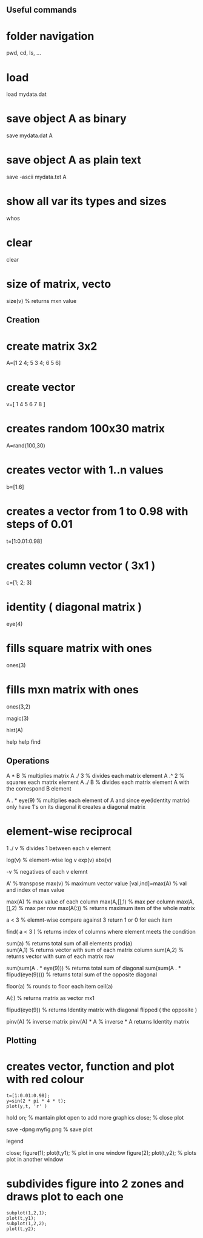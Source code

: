 Useful commands
----------------------------------------------------------

# folder navigation
pwd, cd, ls, ...

# load
load mydata.dat

# save object A as binary
save mydata.dat A

# save object A as plain text
save -ascii mydata.txt A

# show all var its types and sizes
whos

# clear
clear

# size of matrix, vecto
size(v)		% returns mxn value




Creation
-------------------------------------

# create matrix 3x2
A=[1 2 4; 5 3 4; 6 5 6]

# create vector
v=[ 1 4 5 6 7 8 ]

# creates random 100x30 matrix
A=rand(100,30)

# creates vector with 1..n values
b=[1:6]

# creates a vector from 1 to 0.98 with steps of 0.01
t=[1:0.01:0.98]

# creates column vector ( 3x1 )
c=[1; 2; 3]

# identity ( diagonal matrix )
eye(4)

# fills square matrix with ones
ones(3)

# fills mxn matrix with ones
ones(3,2)

magic(3)

hist(A)

help
help find


Operations
--------------------------------------------

A * B			% multiplies matrix
A ./ 3		% divides each matrix element
A .^ 2		% squares each matrix element
A ./ B      % divides each matrix element A with the correspond B element

A . * eye(9)  % multiplies each element of A and since eye(Identity matrix) 
                only have 1's on its diagonal it creates a diagonal matrix

# element-wise reciprocal
1 ./ v				% divides 1 between each v element

log(v)				% element-wise log v
exp(v)
abs(v)

-v						% negatives of each v elemnt 

A'						% transpose
max(v)				% maximum vector value
[val,ind]=max(A)		% val and index of max value

max(A)				% max value of each column
max(A,[],1)			% max per column
max(A,[],2)			% max per row
max(A(:))			% returns maximum item of the whole matrix

a < 3					% elemnt-wise compare against 3 return 1 or 0 for each item

find( a < 3 )		% returns index of columns where element meets the condition

sum(a)				% returns total sum of all elements
prod(a)		
sum(A,1)				% returns vector with sum of each matrix column	
sum(A,2)				% returns vector with sum of each matrix row

sum(sum(A . * eye(9))) 		% returns total sum of diagonal
sum(sum(A . * flipud(eye(9)))) 		% returns total sum of the opposite diagonal

floor(a)				% rounds to floor each item
ceil(a)

A(:)					% returns matrix as vector mx1

flipud(eye(9))		% returns Identity matrix with diagonal flipped ( the opposite )

pinv(A)				% inverse matrix
pinv(A) * A			% inverse * A returns Identity matrix



Plotting
--------------------------------------------

# creates vector, function and plot with red colour
	t=[1:0.01:0.98];
	y=sin(2 * pi * 4 * t);
	plot(y,t, 'r' )


hold on; 		% mantain plot open to add more graphics
close;			% close plot 

save -dpng myfig.png			% save plot

legend 

close;
figure(1); plot(t,y1);		% plot in one window
figure(2); plot(t,y2);		% plots plot in another window

# subdivides figure into 2 zones and draws plot to each one
	subplot(1,2,1);
	plot(t,y1);
	subplot(1,2,2);
	plot(t,y2);




